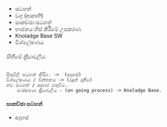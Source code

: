 - සටහන්
- වගු (ආකෘති)
- සාකච්ඡා සටහන්
- භාජනය හිස් කිරීමේ උපකරණ
- Knoladge Base SW
- විශ්ලේෂණය

###### සිතීමේ ක්‍රියාවලිය.

	සිතුවිලි සටහන් කිරීම. ->  (අදහස්)
	විශ්ලේෂණය / චින්තනය -> (බුදුන් දැකීම)
	නව සටහන් / අදහස් මතුවීම.
		සංස්කරණ ක්‍රියාවලිය - (on going process) -> Knoladge Base.

#### සාකච්ඡා  සටහන්
- අදහස්






